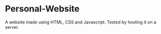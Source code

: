 # Personal-Website

A website made using HTML, CSS and Javascript. Tested by hosting it on a server.

